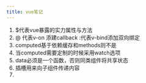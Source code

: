 ```yaml
---
title: vue笔记
---
```

1. $代表vue暴露的实力属性与方法
2. @ 代表v-on 添建callback :代表v-bind添加双向绑定
3. computed基于依赖缓存和methods则不是
4. 当computed需要定制的时候采用watch选项
5. data必须是一个函数，否则同类组件将共享状态
6. 插槽用来向子组件传递内容
7. 